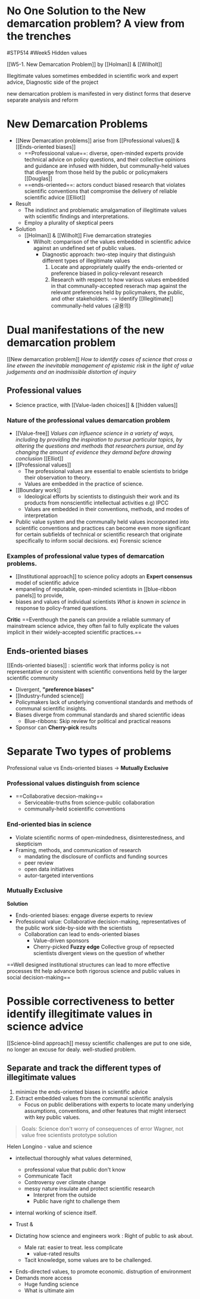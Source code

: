# No One Solution to the New demarcation problem? A view from the trenches
#STP514 #Week5 
Hidden values 

[[W5-1. New Demarcation Problem]] by [[Holman]] & [[Wilholt]]

Illegitimate values sometimes embedded in scientific work and expert advice, 
Diagnostic side of the project

new demarcation problem is manifested in very distinct forms that deserve separate analysis and reform 

# New Demarcation Problems
* [[New Demarcation problems]] arise from [[Professional values]] & [[Ends-oriented biases]]
	* ==Professioonal value==: diverse, open-minded experts provide technical advice on policy questions, and their collective opinions and guidance are infused with hidden, but communally-held values that diverge from those held by the public or policymakers [[Douglas]]
	* ==ends-oriented==: actors conduct biased research that violates scientific conventions that compromise the delivery of reliable scientific advice [[Elliot]]
* Result
	* The indistinct and problematic amalgamation of illegitimate values with scientific findings and interpretations. 
	* Employ a plurality of skeptical peers
* Solution
	* [[Holman]] & [[Wilholt]] Five demarcation strategies
		* Wilholt: comparison of the values embedded in scientific advice against an undefined set of public values.
			* Diagnostic approach: two-step inquiry that distinguish different types of illegitimate values
				1) Locate and appropriately qualify the ends-oriented or preference biased in policy-relevant research 
				2) Research with respect to how various values embedded in that communally-accepted reserach map against the relevant preferences held by policymakers, the public, and other stakeholders. 
		--> Identify [[Illegitimate]] communally-held values (공용의)

# Dual manifestations of the new demarcation problem 
[[New demarcation problem]]
*How to identify cases of science that cross a line etween the inevitable management of epistemic risk in the light of value judgements and an inadmissible distortion of inquiry*
## Professional values
* Science practice, with [[Value-laden choices]] & [[hidden values]]
### Nature of the professional values demarcation problem 
* [[Value-free]] 
	*Values can influence science in a variety of ways, including by providing the inspiration to pursue particular topics, by altering the questions and methods that researchers pursue, and by changing the amount of evidence they demand before drawing conclusion*  [[Elliot]]
* [[Professional values]]
	* The professional values are essential to enable scientists to bridge their observation to theory. 
	* Values are embedded in the practice of science. 
* [[Boundary work]]
	* Ideological efforts by scientists to distinguish their work and its products from nonscientific intellectual activities 
	e.g) IPCC
	* Values are embedded in their conventions, methods, and modes of interpretation 
* Public value system and the communally held values incorporated into scientific conventions and practices can become even more significant for certain subfields of technical or scientific research that originate specifically to inform social decisions. 
	ex) Forensic science

### Examples of professional value types of demarcation problems. 
* [[Institutional approach]] to science policy adopts an **Expert consensus** model of scientific advice
* empaneling of reputable, open-minded scientists in [[blue-ribbon panels]] to provide, 
* biases and values of individual scientists 
*What is known in science* in response to policy-framed questions. 

**Critic** ==Eventhough the panels can provide a reliable summary of mainstream science advice, they often fail to fully explicate the values implicit in their widely-accepted scientific practices.==

## Ends-oriented biases
[[Ends-oriented biases]] : scientific work that informs policy is not representative or consistent with scientific conventions held by the larger scientific community
* Divergent, **"preference biases"**
* [[Industry-funded science]]
* Policymakers lack of underlying conventional standards and methods of communal scientific insights. 
* Biases diverge from communal standards and shared scientific ideas
	* Blue-ribbons: Skip review for political and practical reasons
* Sponsor can **Cherry-pick** results


# Separate Two types of problems 
Professional value vs Ends-oriented biases -> **Mutually Exclusive**

### Professional values distinguish from science
* ==Collaborative decsion-making==
	* Serviceable-truths from science-public collaboration 
	* communally-held sceientific conventions 

### End-oriented bias in science 
* Violate scientific norms of open-mindedness, disinterestedness, and skepticism
* Framing, methods, and communication of research 
	* mandating the disclosure of conflicts and funding sources
	* peer review
	* open data initiatives
	* autor-targeted interventions

### Mutually Exclusive
**Solution**
* Ends-oriented biases: engage diverse experts to review 
* Professional value: Collaborative decision-making, representatives of the public work side-by-side with the scientists 
	* Collaboration can lead to ends-oriented biases
		* Value-driven sponsors
		* Cherry-picked 
**Fuzzy edge**
Collective group of repsected scientists 
divergent views on the question of whether 

==Well designed institutional structures can lead to more effective processes tht help advance both rigorous science and public values in social decision-making==

# Possible correctiveness to better identify illegitimate values in science advice
[[Science-blind approach]]
messy scientific challenges are put to one side, no longer an excuse for dealy. 
well-studied problem. 

## Separate and track the different types of illegitimate values
1. minimize the ends-oriented biases in scientific advice
2. Extract embedded values from the communal scientific analysis 
	*  Focus on public deliberations with experts to locate many underlying assumptions, conventions, and other features that might intersect with key public values.  

 > Goals: Science don't worry of consequences of error
>Wagner, not value free scientists
>prototype solution 


Helen Longino - value and science 
- intellectual thoroughly what values determined, 
	- professional value that public don't know 
	- Communicate Tacit 
	- Controversy over climate change 
	- messy nature insulate and protect scientific research 
		- Interpret from the outside 
		- Public have right to challenge them 

- internal working of science itself. 
- Trust & 
- Dictating how science and engineers work : Right of public to ask about. 
	- Male rat: easier to treat. less complicate
		- value-rated results
	- Tacit knowledge, some values are to be challenged. 

* Ends-directed values, to promote economic. distruption of environment
* Demands more access 
	* Huge funding science
	* What is ultimate aim 

